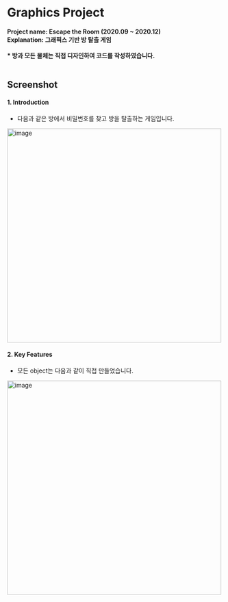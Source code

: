# Graphics Project

<div>
        <b>Project name: Escape the Room (2020.09 ~ 2020.12)</b><br>
        <b>Explanation: 그래픽스 기반 방 탈출 게임 </b><br><br>
        <b> * 방과 모든 물체는 직접 디자인하여 코드를 작성하였습니다. </b><br>
</div><br>



## Screenshot
#### 1. Introduction
* 다음과 같은 방에서 비밀번호를 찾고 방을 탈출하는 게임입니다.<br>
<img width="500" hight="400" alt="image" src="https://user-images.githubusercontent.com/64178197/212292529-c037d642-25f6-45d2-a079-a5470ea98dd8.png">


#### 2. Key Features
* 모든 object는 다음과 같이 직접 만들었습니다. <br>
<img width="500" hight="400" alt="image" src="https://user-images.githubusercontent.com/64178197/212292579-4b1ec55f-9104-46c9-8449-a79ceaf378eb.png">
